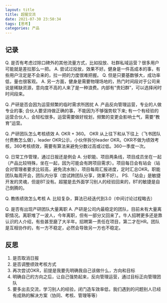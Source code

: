 ```yaml
---
layout: title
title: 超猩交流
date: 2021-07-30 23:50:34
tags: [思考]
categories: 产品
---
```


## 记录

Q. 是否有考虑过除口碑外的其他流量方式，比如投放、社群私域运营？很多用户可能就是差拉那么一把。
A. 尝试过投放，效果不好。健身是一件高成本的事，有些用户注定是不会来的，拉一把的力度很难把握。
Q. 但是只要基数够大，成功率低，量也很客观。
A. 另一方面，健身是需要物理场地的，热门时间段对于公司来说是稀缺资源，意向度不高的人来了是一种浪费。内部有“贵妇群”，可以选择闲时时间段来。

Q. 产研是否会因为运营频繁的临时需求所困扰
A. 产品反向管理运营，专业的人做专业的事; 合伙人要坚持做正确的事，不能因为不够强势软下来; 有一个有经验的运营合伙人，会轻松很多。运营需要做好规划，频繁的变更会影响士气，需要“教育”运营。

Q. 产研团队怎么考核绩效
A. OKR + 360。 OKR 从上往下和从下往上（飞书团队付费教怎么做），leader OKR公示，小伙伴拆分leader OKR。OKR不做为绩效考核，360考核绩效，需要有算法来避免分数过高或过低。360一季度一次。

Q. 日常工作管理，通过日报还是例会
A. 分职能、项目两条线，项目成员坐在一起（产品比较特殊，坐在一起，因为可能会有跨项目需求）。项目每日会有站会（站会对管理者要求比较高，避免流水账），项目每周汇报进度，定时汇总OKR。职能团队每周开会，团队内分享（尝试跨团队分享，效果不好）。
PS. 「站会」是敏捷开发的灵魂，但是BT没有。超猩是去外面学习别人的经验回来的，BT的敏捷是自己倒腾的。

Q. 教练绩效怎么考核
A. 比较复杂，算法已经迭代到3.0（中间讨论过程略去）

Q. 是否有出现产研团队大量离职
A. 产研是公司内最稳定的团队，目前未有大量离职情况。离职堆了一波人，今年离职，但有一部分又回来了。牛人招聘更多还是靠认识的人介绍，有些甚至磨了大半年。招聘第一责任在项目，第二才在HR。团队是互相协作的，有一方不稳定，必然会导致另一方也不稳定。

## 反思

1. 是否取消日报
2. 是否调整绩效考核方式
3. 再次尝试OKR，前提是我要先明确我自己该做什么，方向和目标
4. 明确自己的方向之后，让自己强势起来，反向管理运营，通过目标正向管理团队
5. 要多出去交流，学习别人的经验，闭门造车效率低，我们遇到的问题别人已经有成熟的解决方案（协同、考核、管理等等）

